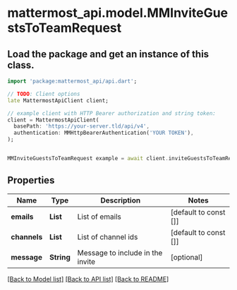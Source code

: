 # mattermost_api.model.MMInviteGuestsToTeamRequest

## Load the package and get an instance of this class.
```dart
import 'package:mattermost_api/api.dart';

// TODO: Client options
late MattermostApiClient client;

// example client with HTTP Bearer authorization and string token:
client = MattermostApiClient(
  basePath: 'https://your-server.tld/api/v4',
  authentication: MMHttpBearerAuthentication('YOUR TOKEN'),
);


MMInviteGuestsToTeamRequest example = await client.inviteGuestsToTeamRequest.FUNCTION_THAT_RETURNS_THIS_CLASS();

```

## Properties
Name | Type | Description | Notes
------------ | ------------- | ------------- | -------------
**emails** | **List<String>** | List of emails | [default to const []]
**channels** | **List<String>** | List of channel ids | [default to const []]
**message** | **String** | Message to include in the invite | [optional] 

[[Back to Model list]](../GENERATED_README.md#documentation-for-models) [[Back to API list]](../GENERATED_README.md#documentation-for-api-endpoints) [[Back to README]](../GENERATED_README.md)


